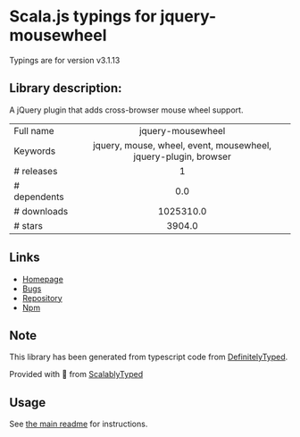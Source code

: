 
# Scala.js typings for jquery-mousewheel

Typings are for version v3.1.13

## Library description:
A jQuery plugin that adds cross-browser mouse wheel support.

|                    |                 |
| ------------------ | :-------------: |
| Full name          | jquery-mousewheel |
| Keywords           | jquery, mouse, wheel, event, mousewheel, jquery-plugin, browser |
| # releases         | 1 |
| # dependents       | 0.0 |
| # downloads        | 1025310.0 |
| # stars            | 3904.0 |

## Links
- [Homepage](https://github.com/jquery/jquery-mousewheel)
- [Bugs](https://github.com/jquery/jquery-mousewheel/issues)
- [Repository](https://github.com/jquery/jquery-mousewheel)
- [Npm](https://www.npmjs.com/package/jquery-mousewheel)
    


## Note
This library has been generated from typescript code from [DefinitelyTyped](https://definitelytyped.org).

Provided with :purple_heart: from [ScalablyTyped](https://github.com/oyvindberg/ScalablyTyped)

## Usage
See [the main readme](../../readme.md) for instructions.


